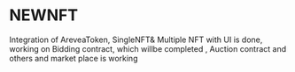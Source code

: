 # NEWNFT
Integration of AreveaToken, SingleNFT&amp; Multiple NFT  with UI is done, working on Bidding contract, which willbe completed , Auction  contract and others  and market place is working 
